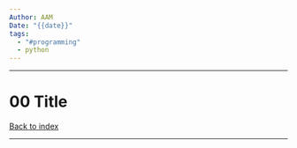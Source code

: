 ```yaml
---
Author: AAM
Date: "{{date}}"
tags:
  - "#programming"
  - python
---
```

---
# 00 Title

[Back to index]()

---

